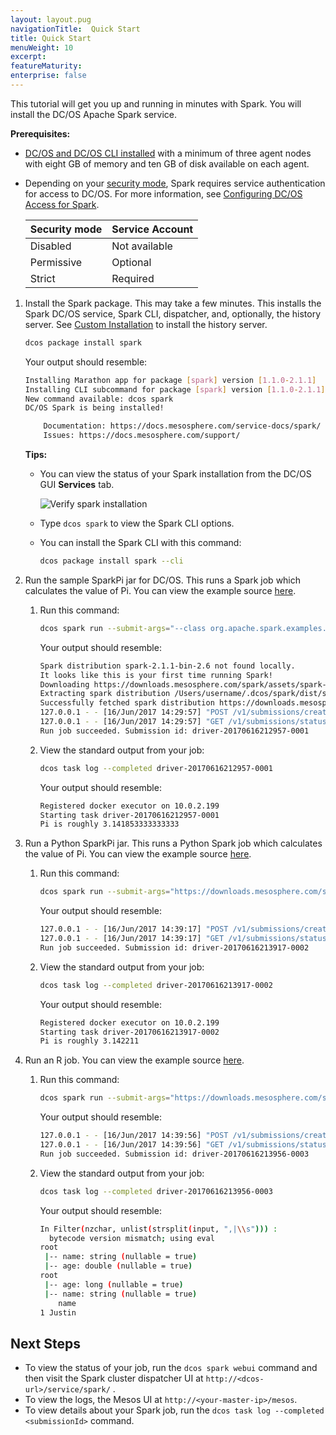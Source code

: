 ```yaml
---
layout: layout.pug
navigationTitle:  Quick Start
title: Quick Start
menuWeight: 10
excerpt:
featureMaturity:
enterprise: false
---
```


<!-- This source repo for this topic is https://github.com/mesosphere/spark-build -->


This tutorial will get you up and running in minutes with Spark. You will install the DC/OS Apache Spark service.

**Prerequisites:**

-  [DC/OS and DC/OS CLI installed](/1.9/installing/) with a minimum of three agent nodes with eight GB of memory and ten GB of disk available on each agent.
-  Depending on your [security mode](/1.9/overview/security/security-modes/), Spark requires service authentication for access to DC/OS. For more information, see [Configuring DC/OS Access for Spark](https://docs.mesosphere.com/service-docs/spark/spark-auth/).

   | Security mode | Service Account |
   |---------------|-----------------------|
   | Disabled      | Not available   |
   | Permissive    | Optional   |
   | Strict        | Required |


1.  Install the Spark package. This may take a few minutes. This installs the Spark DC/OS service, Spark CLI, dispatcher, and, optionally, the history server. See [Custom Installation](/service-docs/spark/v1.0.9-2.1.0-1/install/#custom) to install the history server.

    ```bash
    dcos package install spark
    ```
    
    Your output should resemble:
    
    ```bash
    Installing Marathon app for package [spark] version [1.1.0-2.1.1]
    Installing CLI subcommand for package [spark] version [1.1.0-2.1.1]
    New command available: dcos spark
    DC/OS Spark is being installed!
    
    	Documentation: https://docs.mesosphere.com/service-docs/spark/
    	Issues: https://docs.mesosphere.com/support/
    ```
   
    **Tips:** 
    
    -  You can view the status of your Spark installation from the DC/OS GUI **Services** tab.
       
       ![Verify spark installation](/service-docs/spark/v1.1.1-2.2.0/img/spark-gui-install.gif)
       
    -  Type `dcos spark` to view the Spark CLI options.
    -  You can install the Spark CLI with this command:
     
       ```bash
       dcos package install spark --cli
       ```

1.  Run the sample SparkPi jar for DC/OS. This runs a Spark job which calculates the value of Pi. You can view the example source [here](https://downloads.mesosphere.com/spark/assets/spark-examples_2.11-2.0.1.jar). 

    1.  Run this command: 

        ```bash
        dcos spark run --submit-args="--class org.apache.spark.examples.SparkPi https://downloads.mesosphere.com/spark/assets/spark-examples_2.11-2.0.1.jar 30"
        ```
        
        Your output should resemble:
        
        ```bash
        Spark distribution spark-2.1.1-bin-2.6 not found locally.
        It looks like this is your first time running Spark!
        Downloading https://downloads.mesosphere.com/spark/assets/spark-2.1.1-bin-2.6.tgz...
        Extracting spark distribution /Users/username/.dcos/spark/dist/spark-2.1.1-bin-2.6.tgz...
        Successfully fetched spark distribution https://downloads.mesosphere.com/spark/assets/spark-2.1.1-bin-2.6.tgz!
        127.0.0.1 - - [16/Jun/2017 14:29:57] "POST /v1/submissions/create HTTP/1.1" 200 -
        127.0.0.1 - - [16/Jun/2017 14:29:57] "GET /v1/submissions/status/driver-20170616212957-0001 HTTP/1.1" 200 -
        Run job succeeded. Submission id: driver-20170616212957-0001
        ```
        
    1.  View the standard output from your job:
    
        ```bash
        dcos task log --completed driver-20170616212957-0001
        ```
        
        Your output should resemble:
        
        ```bash
        Registered docker executor on 10.0.2.199
        Starting task driver-20170616212957-0001
        Pi is roughly 3.141853333333333
        ```

1.  Run a Python SparkPi jar. This runs a Python Spark job which calculates the value of Pi. You can view the example source [here](https://downloads.mesosphere.com/spark/examples/pi.py). 

    1.  Run this command:
    
        ```bash
        dcos spark run --submit-args="https://downloads.mesosphere.com/spark/examples/pi.py 30"
        ``` 
        
        Your output should resemble:
        
        ```bash
        127.0.0.1 - - [16/Jun/2017 14:39:17] "POST /v1/submissions/create HTTP/1.1" 200 -
        127.0.0.1 - - [16/Jun/2017 14:39:17] "GET /v1/submissions/status/driver-20170616213917-0002 HTTP/1.1" 200 -
        Run job succeeded. Submission id: driver-20170616213917-0002
        ```
        
    1.  View the standard output from your job:
    
        ```bash
        dcos task log --completed driver-20170616213917-0002
        ```
        
        Your output should resemble:
        
        ```bash
        Registered docker executor on 10.0.2.199
        Starting task driver-20170616213917-0002
        Pi is roughly 3.142211
        ```

1.  Run an R job. You can view the example source [here](https://downloads.mesosphere.com/spark/examples/dataframe.R). 

    1.  Run this command:
    
        ```bash
        dcos spark run --submit-args="https://downloads.mesosphere.com/spark/examples/dataframe.R"
        ```
        
        Your output should resemble:
        
        ```bash
        127.0.0.1 - - [16/Jun/2017 14:39:56] "POST /v1/submissions/create HTTP/1.1" 200 -
        127.0.0.1 - - [16/Jun/2017 14:39:56] "GET /v1/submissions/status/driver-20170616213956-0003 HTTP/1.1" 200 -
        Run job succeeded. Submission id: driver-20170616213956-0003
        ```
        
    1.  View the standard output from your job:
    
        ```bash
        dcos task log --completed driver-20170616213956-0003
        ```
        
        Your output should resemble:
        
        ```bash
        In Filter(nzchar, unlist(strsplit(input, ",|\\s"))) :
          bytecode version mismatch; using eval
        root
         |-- name: string (nullable = true)
         |-- age: double (nullable = true)
        root
         |-- age: long (nullable = true)
         |-- name: string (nullable = true)
            name
        1 Justin        
        ```

## Next Steps

- To view the status of your job, run the `dcos spark webui` command and then visit the Spark cluster dispatcher UI at `http://<dcos-url>/service/spark/` . 
- To view the logs, the Mesos UI at `http://<your-master-ip>/mesos`.
- To view details about your Spark job, run the `dcos task log --completed <submissionId>` command.

